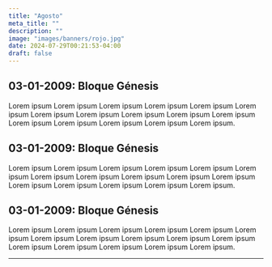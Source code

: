```yaml
---
title: "Agosto"
meta_title: ""
description: ""
image: "images/banners/rojo.jpg"
date: 2024-07-29T00:21:53-04:00
draft: false
---
```


## 03-01-2009: Bloque Génesis

Lorem ipsum Lorem ipsum Lorem ipsum Lorem ipsum Lorem ipsum Lorem ipsum Lorem ipsum Lorem ipsum Lorem ipsum Lorem ipsum Lorem ipsum Lorem ipsum Lorem ipsum Lorem ipsum Lorem ipsum Lorem ipsum.

## 03-01-2009: Bloque Génesis

Lorem ipsum Lorem ipsum Lorem ipsum Lorem ipsum Lorem ipsum Lorem ipsum Lorem ipsum Lorem ipsum Lorem ipsum Lorem ipsum Lorem ipsum Lorem ipsum Lorem ipsum Lorem ipsum Lorem ipsum Lorem ipsum.

## 03-01-2009: Bloque Génesis

Lorem ipsum Lorem ipsum Lorem ipsum Lorem ipsum Lorem ipsum Lorem ipsum Lorem ipsum Lorem ipsum Lorem ipsum Lorem ipsum Lorem ipsum Lorem ipsum Lorem ipsum Lorem ipsum Lorem ipsum Lorem ipsum.

<hr>

